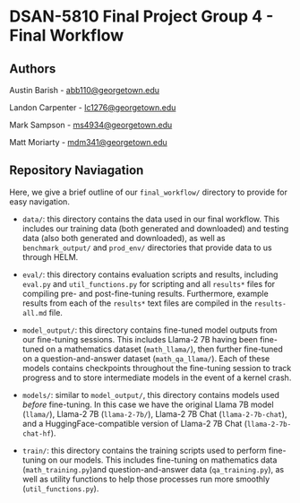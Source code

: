# DSAN-5810 Final Project Group 4 - Final Workflow

## Authors

Austin Barish - abb110@georgetown.edu

Landon Carpenter - lc1276@georgetown.edu

Mark Sampson - ms4934@georgetown.edu

Matt Moriarty - mdm341@georgetown.edu

## Repository Naviagation

Here, we give a brief outline of our `final_workflow/` directory to provide for easy navigation.

* `data/`: this directory contains the data used in our final workflow. This includes our training data (both generated and downloaded) and testing data (also both generated and downloaded), as well as `benchmark_output/` and `prod_env/` directories that provide data to us through HELM.

* `eval/`: this directory contains evaluation scripts and results, including `eval.py` and `util_functions.py` for scripting and all `results*` files for compiling pre- and post-fine-tuning results. Furthermore, example results from each of the `results*` text files are compiled in the `results-all.md` file.

* `model_output/`: this directory contains fine-tuned model outputs from our fine-tuning sessions. This includes Llama-2 7B having been fine-tuned on a mathematics dataset (`math_llama/`), then further fine-tuned on a question-and-answer dataset (`math_qa_llama/`). Each of these models contains checkpoints throughout the fine-tuning session to track progress and to store intermediate models in the event of a kernel crash.

* `models/`: similar to `model_output/`, this directory contains models used _before_ fine-tuning. In this case we have the original Llama 7B model (`llama/`), Llama-2 7B (`llama-2-7b/`), Llama-2 7B Chat (`llama-2-7b-chat`), and a HuggingFace-compatible version of Llama-2 7B Chat (`llama-2-7b-chat-hf`).

* `train/`: this directory contains the training scripts used to perform fine-tuning on our models. This includes fine-tuning on mathematics data (`math_training.py`)and question-and-answer data (`qa_training.py`), as well as utility functions to help those processes run more smoothly (`util_functions.py`).